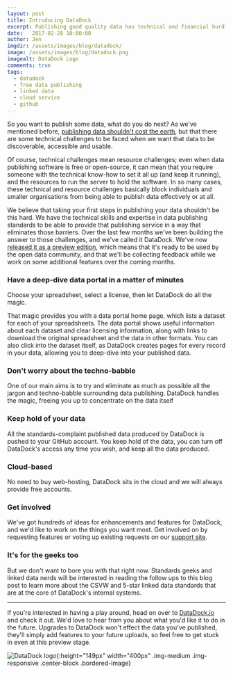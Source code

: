 ```yaml
---
layout: post
title: Introducing DataDock
excerpt: Publishing good quality data has technical and financial hurdles, so we're releasing a free cloud-based data publishing platform to directly deal with these challenges
date:   2017-02-28 10:00:00
author: Jen
imgdir:	/assets/images/blog/datadock/
image: /assets/images/blog/datadock.png
imagealt: DataDock Logo
comments: true
tags:
  - datadock
  - free data publishing
  - linked data
  - cloud service
  - github
---
```


So you want to publish some data, what do you do next? As we've mentioned before, [publishing data shouldn't cost the earth](/blog/2015/08/10/opening-up-your-data.html), but that there are some technical challenges to be faced when we want that data to be discoverable, accessible and usable. 

Of course, technical challenges mean resource challenges; even when data publishing software is free or open-source, it can mean that you require someone with the technical know-how to set it all up (and keep it running), and the resources to run the server to hold the software. In so many cases, these technical and resource challenges basically block individuals and smaller organisations from being able to publish data effectively or at all.

We believe that taking your first steps in publishing your data shouldn't be this hard. We have the technical skills and expertise in data publishing standards to be able to provide that publishing service in a way that eliminates those barriers. Over the last few months we've been building the answer to those challenges, and we've called it DataDock. We've now [released it as a preview edition](http://datadock.io), which means that it's ready to be used by the open data community, and that we'll be collecting feedback while we work on some additional features over the coming months.

### Have a deep-dive data portal in a matter of minutes

Choose your spreadsheet, select a license, then let DataDock do all the magic. 

That magic provides you with a data portal home page, which lists a dataset for each of your spreadsheets. The data portal shows useful information about each dataset and clear licensing information, along with links to download the original spreadsheet and the data in other formats. You can also click into the dataset itself, as DataDock creates pages for every record in your data, allowing you to deep-dive into your published data.

### Don't worry about the techno-babble

One of our main aims is to try and eliminate as much as possible all the jargon and techno-babble surrounding data publishing. DataDock handles the magic, freeing you up to concentrate on the data itself

### Keep hold of your data
 
All the standards-complaint published data produced by DataDock is pushed to your GitHub account. You keep hold of the data, you can turn off DataDock's access any time you wish, and keep all the data produced.

### Cloud-based

No need to buy web-hosting, DataDock sits in the cloud and we will always provide free accounts.

### Get involved

We've got hundreds of ideas for enhancements and features for DataDock, and we'd like to work on the things you want most. Get involved on by requesting features or voting up existing requests on our [support site](https://github.com/NetworkedPlanet/datadock/issues).

### It's for the geeks too

But we don't want to bore you with that right now. Standards geeks and linked data nerds will be interested in reading the follow ups to this blog post to learn more about the CSVW and 5-star linked data standards that are at the core of DataDock's internal systems.

<hr />

If you're interested in having a play around, head on over to [DataDock.io](http://datadock.io) and check it out. We'd love to hear from you about what you'd like it to do in the future. Upgrades to DataDock won't effect the data you've published, they'll simply add features to your future uploads, so feel free to get stuck in even at this preview stage. 


![DataDock logo]({{page.imgdir}}DataDock_ColourTrans.png){:height="149px" width="400px" .img-medium .img-responsive .center-block .bordered-image}